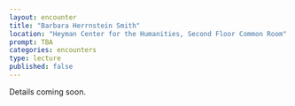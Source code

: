 ```yaml
---
layout: encounter
title: "Barbara Herrnstein Smith"
location: "Heyman Center for the Humanities, Second Floor Common Room"
prompt: TBA
categories: encounters
type: lecture
published: false
---
```


Details coming soon.
